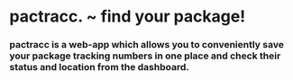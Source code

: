 # pactracc. ~ find your package!

### pactracc is a web-app which allows you to conveniently save your package tracking numbers in one place and check their status and location from the dashboard. 

